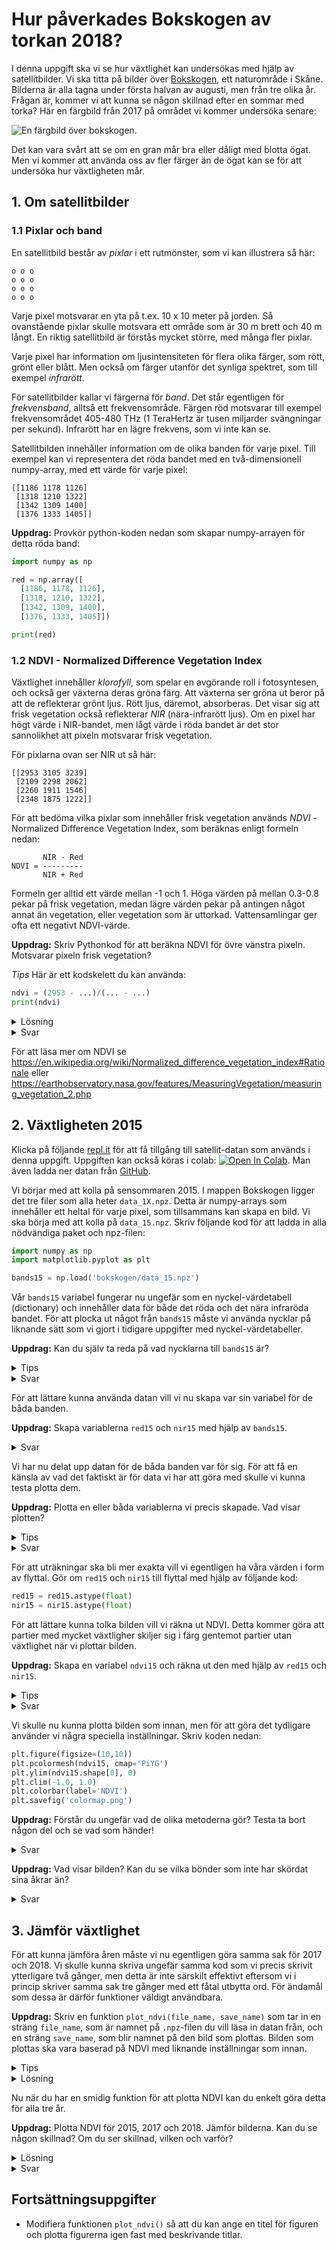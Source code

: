 
# Hur påverkades Bokskogen av torkan 2018?
I denna uppgift ska vi se hur växtlighet kan undersökas med hjälp av satellitbilder. Vi ska titta på bilder över [Bokskogen](https://sv.wikipedia.org/wiki/Torups_rekreationsomr%C3%A5de), ett naturområde i Skåne. Bilderna är alla tagna under första halvan av augusti, men från tre olika år. Frågan är, kommer vi att kunna se någon skillnad efter en sommar med torka? Här en färgbild från 2017 på området vi kommer undersöka senare:

![En färgbild över bokskogen.](tci_hd.png)

Det kan vara svårt att se om en gran mår bra eller dåligt med blotta ögat. Men vi kommer att använda oss av fler färger än de ögat kan se för att undersöka hur växtligheten mår.

## 1. Om satellitbilder

### 1.1 Pixlar och band

En satellitbild består av *pixlar* i ett rutmönster, som vi kan illustrera så här:

    o o o
    o o o
    o o o
    o o o

Varje pixel motsvarar en yta på t.ex. 10 x 10 meter på jorden. Så ovanstående pixlar skulle motsvara ett område som är 30 m brett och 40 m långt. En riktig satellitbild är förstås mycket större, med många fler pixlar.

Varje pixel har information om ljusintensiteten för flera olika färger, som rött, grönt eller blått. Men också om färger utanför det synliga spektret, som till exempel *infrarött*.

För satellitbilder kallar vi färgerna för *band*. Det står egentligen för *frekvensband*, alltså ett frekvensområde. Färgen röd motsvarar till exempel frekvensområdet 405-480 THz (1 TeraHertz är tusen miljarder svängningar per sekund). Infrarött har en lägre frekvens, som vi inte kan se.

Satellitbilden innehåller information om de olika banden för varje pixel. Till exempel kan vi representera det röda bandet med en två-dimensionell numpy-array, med ett värde för varje pixel:

    [[1186 1178 1126]
     [1318 1210 1322]
     [1342 1309 1400]
     [1376 1333 1405]]

**Uppdrag:** Provkör python-koden nedan som skapar numpy-arrayen för detta röda band:

```python
import numpy as np

red = np.array([
  [1186, 1178, 1126],
  [1318, 1210, 1322],
  [1342, 1309, 1400],
  [1376, 1333, 1405]])

print(red)
```

### 1.2 NDVI - Normalized Difference Vegetation Index

Växtlighet innehåller *klorofyll*, som spelar en avgörande roll i fotosyntesen, och också ger växterna deras gröna färg. Att växterna ser gröna ut beror på att de reflekterar grönt ljus. Rött ljus, däremot, absorberas. Det visar sig att frisk vegetation också reflekterar *NIR* (nära-infrarött ljus). Om en pixel har högt värde i NIR-bandet, men lågt värde i röda bandet är det stor sannolikhet att pixeln motsvarar frisk vegetation.

För pixlarna ovan ser NIR ut så här:

    [[2953 3105 3239]
     [2109 2298 2062]
     [2260 1911 1546]
     [2348 1875 1222]]


För att bedöma vilka pixlar som innehåller frisk vegetation används *NDVI* - Normalized Difference Vegetation Index, som beräknas enligt formeln nedan:


           NIR - Red
    NDVI = ---------
           NIR + Red

Formeln ger alltid ett värde mellan -1 och 1. Höga värden på mellan 0.3-0.8 pekar på frisk vegetation, medan lägre värden pekar på antingen något annat än vegetation, eller vegetation som är uttorkad. Vattensamlingar ger ofta ett negativt NDVI-värde.

**Uppdrag:** Skriv Pythonkod för att beräkna NDVI för övre vänstra pixeln. Motsvarar pixeln frisk vegetation?

*Tips* Här är ett kodskelett du kan använda:

```python
ndvi = (2953 - ...)/(... - ...)
print(ndvi)
```

<details>
<summary markdown="span">
Lösning
</summary>
<p><pre><code>ndvi = (2953 - 1186)/(2953+1186)
print(ndvi)
</code></pre>
</p>
</details>

<details>
<summary markdown="span">
Svar
</summary>
<p>
Resultatet är cirka 0.43 vilket indikerar frisk vegetation.
</p>
</details>

För att läsa mer om NDVI se https://en.wikipedia.org/wiki/Normalized_difference_vegetation_index#Rationale eller https://earthobservatory.nasa.gov/features/MeasuringVegetation/measuring_vegetation_2.php


## 2. Växtligheten 2015

Klicka på följande [repl.it](https://repl.it/@OscarWiklund96/Bokskogen) för att få tillgång till satellit-datan som används i denna uppgift. Uppgiften kan också köras i colab: [![Open In Colab](https://colab.research.google.com/assets/colab-badge.svg)](https://drive.google.com/open?id=1sJLN6_QD1VdIORMaONaQpjT7OzYqgdWS). Man även ladda ner datan från [GitHub](https://github.com/lunduniversity/schoolprog-satellite-data/tree/master/drought/bokskogen).

Vi börjar med att kolla på sensommaren 2015. I mappen Bokskogen ligger det tre filer som alla heter `data_1X.npz`. Detta är numpy-arrays som innehåller ett heltal för varje pixel, som tillsammans kan skapa en bild. Vi ska börja med att kolla på `data_15.npz`. Skriv följande kod för att ladda in alla nödvändiga paket och npz-filen:

```python
import numpy as np
import matplotlib.pyplot as plt

bands15 = np.load('bokskogen/data_15.npz')
```
Vår `bands15` variabel fungerar nu ungefär som en nyckel-värdetabell (dictionary) och innehåller data för både det röda och det nära infraröda bandet. För att plocka ut något från `bands15` måste vi använda nycklar på liknande sätt som vi gjort i tidigare uppgifter med nyckel-värdetabeller.

**Uppdrag:** Kan du själv ta reda på vad nycklarna till `bands15` är?

<details>
<summary markdown="span">
Tips
</summary>
<p>Du kan använda funktionerna <code>print(list())</code> tillsammans med metoden <code>keys()</code>
</p>
</details>

<details>
<summary markdown="span">
Svar
</summary>
<p><code>print(list(bands15.keys()))</code> ger nycklarna <code>"red"</code> och <code>"nir"</code> (nir = near-infrared)</p>
</details>

För att lättare kunna använda datan vill vi nu skapa var sin variabel för de båda banden.

**Uppdrag:** Skapa variablerna `red15` och `nir15` med hjälp av `bands15`.


<details>
<summary markdown="span">
Svar
</summary>
<p><pre><code>red15 = bands15['red']
nir15 = bands15['nir']</code></pre>
</p>
</details>

Vi har nu delat upp datan för de båda banden var för sig. För att få en känsla av vad det faktiskt är för data vi har att göra med skulle vi kunna testa plotta dem.

**Uppdrag:** Plotta en eller båda variablerna vi precis skapade. Vad visar plotten?

<details>
<summary markdown="span">
Tips
</summary>
<p><pre>plt.imshow(red15)
plt.savefig('red15.png')</pre>
</p>
</details>

<details>
<summary markdown="span">
Svar
</summary>
<p>Plotten visar en bild över Bokskogen med närliggande åkrar och sjöar. Bilderna består endast av ljus från röda respektive nära infraröda bandet, vilket gör att det blir svårt att se vad de föreställer.
</p>
</details>

För att uträkningar ska bli mer exakta vill vi egentligen ha våra värden i form av flyttal. Gör om `red15` och `nir15` till flyttal med hjälp av följande kod:

```python
red15 = red15.astype(float)
nir15 = nir15.astype(float)
```

För att lättare kunna tolka bilden vill vi räkna ut NDVI. Detta kommer göra att partier med mycket växtligher skiljer sig i färg gentemot partier utan växtlighet när vi plottar bilden.

**Uppdrag:** Skapa en variabel `ndvi15` och räkna ut den med hjälp av `red15` och `nir15`.

<details>
<summary markdown="span">
Tips
</summary>
<p>
NDVI kan bestämmas genom ekvationen <code>ndvi = (nir-red)/(nir+red)</code>
</p>
</details>

<details>
<summary markdown="span">
Svar
</summary>
<p>
<code>ndvi15 = (nir15-red15)/(nir15+red15)</code>
</p>
</details>

Vi skulle nu kunna plotta bilden som innan, men för att göra det tydligare använder vi några speciella inställningar. Skriv koden nedan:

```python
plt.figure(figsize=(10,10))
plt.pcolormesh(ndvi15, cmap='PiYG')
plt.ylim(ndvi15.shape[0], 0)
plt.clim(-1.0, 1.0)
plt.colorbar(label='NDVI')
plt.savefig('colormap.png')
```
**Uppdrag:** Förstår du ungefär vad de olika metoderna gör? Testa ta bort någon del och se vad som händer!

<details>
<summary markdown="span">
Svar
</summary>
<p><ul>
<li><code>plt.figure(figsize=(10,10))</code> skapar en ny figur som har storleken 10\*10 inches (tum).</li>
<li><code>plt.pcolormesh(ndvi15, cmap='PiYG')</code> skapar en färgplot av arrayen som matas in, i detta fallet <code>ndvi15</code>. En färgplot innebär att programmet tar arrayen och läser in den som en bild, och varje värde anger färgen på en pixel. Hur färgerna fördelas kan man ange med <code>cmap</code>-parametern.
</li>
<li><code>plt.ylim(ndvi.shape[0], 0)</code> sätter gränserna för y-axeln. Om vi inte skulle använt detta skulle bilden hamnat upp och ner (testa att ta bort denna och se vad som händer). Detta är för att x-axeln och y-axeln för <code>pcolormesh()</code> börjar nere i vänstra hörnet och ökar till höger respektivt uppåt. Men arrayer börjar uppe i vänstra hörnet och ökar till höger respektive nedåt. <code>ndvi.shape[0]</code> ger oss antalet rader i <code>ndvi</code> så vad vi egentligen gör med <code>plt.ylim(ndvi.shape[0], 0)</code> är att säga till programmet att börja plotta rad <code>ndvi.shape[0]</code> till <code>0</code>, vilket gör bilden rättvänd.</li>
<li><code>plt.clim(-1.0, 1.0)</code> sätter gränserna för färgskalan. Anledningen till att vi sätter -1 till 1 är att NDVI-värden alltid är mellan -1 och 1. Skulle vi inte gjort detta är det de största repektive minsta värdena i <code>ndvi15</code> som sätter gränserna för färgskalan. Detta ger en omotiverad kontrast. </li>
<li><code>plt.colorbar(label='NDVI')</code> gör att vi får ett fält på sidan grafen som illustrerar färgskalan. Vi anger också att det ska stå NDVI bredvid fältet.</li>
<li>Slutligen använder vi <code>plt.savefig('colormap.png')</code> som helt enkelt sparar grafen till filen <code>colormap.png</code>.</li>
</ul>
</p>
</details>

**Uppdrag:** Vad visar bilden? Kan du se vilka bönder som inte har skördat sina åkrar än?

<details>
<summary markdown="span">
Svar
</summary>
<p>
En grön åker tyder på att det finns växtlighet där, medan en vitare åker tyder på att det finns låg växtlighet och att åkern troligtvis är skördad.
</p>
</details>


## 3. Jämför växtlighet
För att kunna jämföra åren måste vi nu egentligen göra samma sak för 2017 och 2018. Vi skulle kunna skriva ungefär samma kod som vi precis skrivit ytterligare två gånger, men detta är inte särskilt effektivt eftersom vi i princip skriver samma sak tre gånger med ett fåtal utbytta ord. För ändamål som dessa är därför funktioner väldigt användbara.

**Uppdrag:** Skriv en funktion `plot_ndvi(file_name, save_name)` som tar in en sträng `file_name`, som är namnet på `.npz`-filen du vill läsa in datan från, och en sträng `save_name`, som blir namnet på den bild som plottas. Bilden som plottas ska vara baserad på NDVI med liknande inställningar som innan.

<details>
<summary markdown="span">
Tips
</summary>
<p>
Du kan återanvända väldigt stor del av den kod du redan skrivit.
</p>
</details>

<details><summary markdown="span">Lösning</summary>
<p>
<pre><code>def plot_ndvi(file_name, save_name):
  bands = np.load(file_name)
  red = bands['red'].astype(float)
  nir = bands['nir'].astype(float)
  ndvi = (nir-red) / (nir+red)
  plt.figure(figsize=(10,10))
  plt.pcolormesh(ndvi, cmap='PiYG')
  plt.ylim(ndvi.shape[0], 0)
  plt.clim(-1.0, 1.0)
  plt.colorbar(label='NDVI')
  plt.savefig(save_name)</code></pre>
</details>


Nu när du har en smidig funktion för att plotta NDVI kan du enkelt göra detta för alla tre år.

**Uppdrag:** Plotta NDVI för 2015, 2017 och 2018. Jämför bilderna. Kan du se någon skillnad? Om du ser skillnad, vilken och varför?

<details><summary markdown="span">Lösning</summary>
<p>
<pre><code>plot_ndvi("bokskogen/data_15.npz", "bok15.png")
plot_ndvi("bokskogen/data_17.npz", "bok17.png")
plot_ndvi("bokskogen/data_18.npz", "bok18.png")
</code></pre>
</details>

<details><summary markdown="span">Svar</summary>
<p>
Torkan 2018 hade sin påverkan på växtligheten. Om du kollar på åkrarna ser du att växtligheten inte är i närheten av de tidigare åren. Det ser ut som att många bönder blev tvugna att skörda de grödor som klarade sig mycket tidigare på grund av torkan. Man kan även se på själva skogen att växtligheten har sjunkit då den inte framstår som lika grön.
</details>

## Fortsättningsuppgifter
- Modifiera funktionen `plot_ndvi()` så att du kan ange en titel för figuren och plotta figurerna igen fast med beskrivande titlar.
